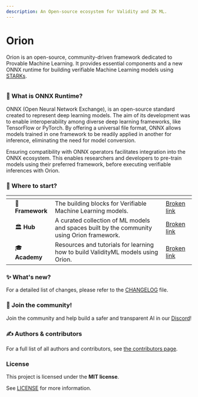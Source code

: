 ```yaml
---
description: An Open-source ecosystem for Validity and ZK ML.
---
```


# Orion

Orion is an open-source, community-driven framework dedicated to Provable Machine Learning. It provides essential components and a new ONNX runtime for building verifiable Machine Learning models using [STARKs](https://starkware.co/stark/).

<figure><img src=".gitbook/assets/orion_gitbook_banner.png" alt=""><figcaption></figcaption></figure>

### 🤔 What is ONNX Runtime?

ONNX (Open Neural Network Exchange), is an open-source standard created to represent deep learning models. The aim of its development was to enable interoperability among diverse deep learning frameworks, like TensorFlow or PyTorch. By offering a universal file format, ONNX allows models trained in one framework to be readily applied in another for inference, eliminating the need for model conversion.

Ensuring compatibility with ONNX operators facilitates integration into the ONNX ecosystem. This enables researchers and developers to pre-train models using their preferred framework, before executing verifiable inferences with Orion.

### 🌱 Where to start?

<table data-view="cards"><thead><tr><th align="center"></th><th></th><th></th><th data-hidden data-card-target data-type="content-ref"></th></tr></thead><tbody><tr><td align="center"></td><td>🧱 <strong>Framework</strong></td><td>The building blocks for Verifiable Machine Learning models.</td><td><a href="broken-reference">Broken link</a></td></tr><tr><td align="center"></td><td>🏛 <strong>Hub</strong></td><td>A curated collection of ML models and spaces built by the community using Orion framework.</td><td><a href="broken-reference">Broken link</a></td></tr><tr><td align="center"></td><td>🎓 <strong>Academy</strong></td><td>Resources and tutorials for learning how to build ValidityML models using Orion.</td><td><a href="broken-reference">Broken link</a></td></tr></tbody></table>

### ✨ What's new?

For a detailed list of changes, please refer to the [CHANGELOG](https://github.com/franalgaba/onnx-cairo/blob/main/docs/CHANGELOG.md) file.

### 💖 Join the community!

Join the community and help build a safer and transparent AI in our [Discord](https://discord.gg/kvqVYbCpU3)!

### ✍️ Authors & contributors

For a full list of all authors and contributors, see [the contributors page](https://github.com/franalgaba/onnx-cairo/graphs/contributors).

### License

This project is licensed under the **MIT license**.

See [LICENSE](https://github.com/franalgaba/onnx-cairo/blob/main/LICENSE/README.md) for more information.
